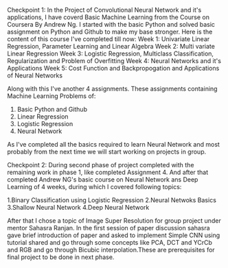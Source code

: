 Checkpoint 1:
In the Project of Convolutional Neural Network and it's applications, I have coverd Basic Machine Learning from the Course on Coursera By Andrew Ng. I started with the basic Python and solved basic assignment on Python and Github to make my base stronger.
Here is the content of this course I've completed till now:
Week 1: Univariate Linear Regression, Parameter Learning and Linear Algebra
Week 2: Multi variate Linear Regression
Week 3: Logistic Regression, Multiclass Classification, Regularization and Problem of Overfitting
Week 4: Neural Networks and it's Applications
Week 5: Cost Function and Backpropogation and Applications of Neural Networks

Along with this I've another 4 assignments. These assignments containing Machine Learning Problems of:
1. Basic Python and Github
2. Linear Regression
3. Logistic Regression
4. Neural Network

As I've completed all the basics required to learn Neural Network and most probably from the next time we will start working on projects in group.



Checkpoint 2:
During second phase of project completed with the remaining work in phase 1, like completed Assignment 4. And after that completed Andrew NG's basic course on Neural Network ans Deep Learning of 4 weeks, during which I covered following topics:

 1.Binary Classification using Logistic Regression
 2.Neural Netwoks Basics
 3.Shallow Neural Network
 4.Deep Neural Network

After that I chose a topic of Image Super Resolution for group project under mentor Sahasra Ranjan. In the first session of paper discussion sahasra gave brief introduction of paper and asked to implement Simple CNN using tutorial shared and go through some concepts like PCA, DCT and YCrCb and RGB and go through Bicubic interpolation.These are prerequisites for final project to be done in next phase.  
